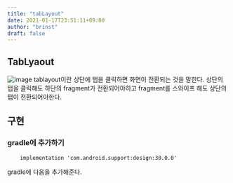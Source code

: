 ```yaml
---
title: "tabLayout"
date: 2021-01-17T23:51:11+09:00
author: "brinst"
draft: false
---
```


## TabLyaout

![image](https://user-images.githubusercontent.com/60083557/104844976-609d3480-5916-11eb-8dcd-f16ca104166c.png)
tablayout이란 상단에 탭을 클릭하면 화면이 전환되는 것을 말한다.
상단의 탭을 클릭해도 하단의 fragment가 전환되어야하고 fragment를 스와이프 해도 상단의 탭이 전환되어야한다.

## 구현

### gradle에 추가하기

```
    implementation 'com.android.support:design:30.0.0'
```

gradle에 다음을 추가해준다.

###
